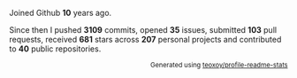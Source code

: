 Joined Github **10** years ago.

Since then I pushed **3109** commits, opened **35** issues, submitted **103** pull requests, received **681** stars across **207** personal projects and contributed to **40** public repositories.

<p align="right"><sub>Generated using <a href="https://github.com/marketplace/actions/profile-readme-stats">teoxoy/profile-readme-stats</a></sub></p>
